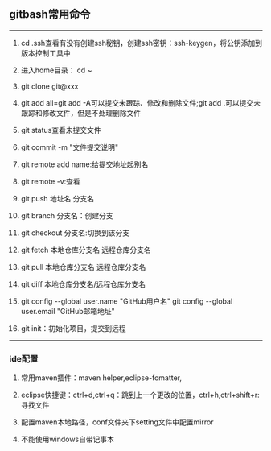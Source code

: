 ## gitbash常用命令

---
1. cd .ssh查看有没有创建ssh秘钥，创建ssh密钥：ssh-keygen，将公钥添加到版本控制工具中

2. 进入home目录： cd ~

3. git clone git@xxx

4. git add all=git add -A可以提交未跟踪、修改和删除文件;git add .可以提交未跟踪和修改文件，但是不处理删除文件

5. git status查看未提交文件

6. git commit -m "文件提交说明"

7. git remote add name:给提交地址起别名

8. git remote -v:查看

9. git push 地址名 分支名

10. git branch 分支名：创建分支

11. git checkout 分支名:切换到该分支

12. git fetch 本地仓库分支名 远程仓库分支名

13. git pull 本地仓库分支名 远程仓库分支名

14. git diff 本地仓库分支名/远程仓库分支名

15. git config --global user.name "GitHub用户名"
    git config --global user.email "GitHub邮箱地址" 
    
16. git init：初始化项目，提交到远程

---
### ide配置
1. 常用maven插件：maven helper,eclipse-fomatter,

2. eclipse快捷键：ctrl+d,ctrl+q：跳到上一个更改的位置，ctrl+h,ctrl+shift+r:寻找文件

3. 配置maven本地路径，conf文件夹下setting文件中配置mirror

4. 不能使用windows自带记事本